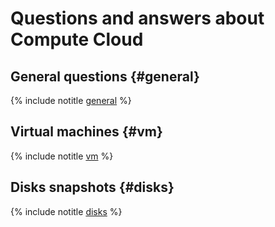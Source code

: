 # Questions and answers about Compute Cloud

## General questions {#general}

{% include notitle [general](general.md) %}

## Virtual machines {#vm}

{% include notitle [vm](vm.md) %}

## Disks snapshots {#disks}

{% include notitle [disks](disks.md) %}

